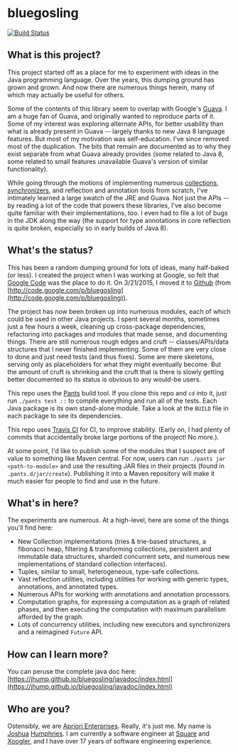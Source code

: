 # bluegosling

[![Build Status](https://travis-ci.org/jhump/bluegosling.svg?branch=master)](https://travis-ci.org/jhump/bluegosling/branches)

## What is this project?

This project started off as a place for me to experiment with ideas in the Java programming language. Over the years, this dumping ground has grown and grown. And now there are numerous things herein, many of which may actually be useful for others.

Some of the contents of this library seem to overlap with Google's [Guava](https://github.com/google/guava). I am a huge fan of Guava, and originally wanted to reproduce parts of it. Some of my interest was exploring alternate APIs, for better usability than what is already present in Guava -- largely thanks to new Java 8 language features. But most of my motivation was self-education. I've since removed most of the duplication. The bits that remain are documented as to why they exist separate from what Guava already provides (some related to Java 8, some related to small features unavailable Guava's version of similar functionality).

While going through the motions of implementing numerous [collections](https://docs.oracle.com/javase/8/docs/technotes/guides/collections/overview.html), [synchronizers](http://gee.cs.oswego.edu/dl/papers/aqs.pdf), and reflection and annotation tools from scratch, I've intimately learned a large swatch of the JRE and Guava. Not just the APIs -- by reading a lot of the code that powers these libraries, I've also become quite familiar with their implementations, too. I even had to file a lot of bugs in the JDK along the way (the support for type annotations in core reflection is quite broken, especially so in early builds of Java 8).

## What's the status?

This has been a random dumping ground for lots of ideas, many half-baked (or less). I created the project when I was working at Google, so felt that [Google Code](https://code.google.com) was the place to do it. On 3/21/2015, I moved it to [Github](https://github.com/jhump/bluegosling) (from [http://code.google.com/p/bluegosling](http://code.google.com/p/bluegosling)).

The project has now been broken up into numerous modules, each of which could be used in other Java projects. I spent several months, sometimes just a few hours a week, cleaning up cross-package dependencies, refactoring into packages and modules that made sense, and documenting things. There are still numerous rough edges and cruft -- classes/APIs/data structures that I never finished implementing. Some of them are very close to done and just need tests (and thus fixes). Some are mere skeletons, serving only as placeholders for what they might eventually become. But the amount of cruft is shrinking and the cruft that is there is slowly getting better documented so its status is obvious to any would-be users.

This repo uses the [Pants](https://pantsbuild.github.io/) build tool. If you clone this repo and `cd` into it, just run `./pants test ::` to compile everything and run all of the tests. Each Java package is its own stand-alone module. Take a look at the `BUILD` file in each package to see its dependencies.

This repo uses [Travis CI](https://travis-ci.org/) for CI, to improve stability. (Early on, I had plenty of commits that accidentally broke large portions of the project! No more.).

At some point, I'd like to publish some of the modules that I suspect are of value to something like Maven central. For now, users can run `./pants jar <path-to-module>` and use the resulting JAR files in their projects (found in `.pants.d/jar/create`). Publishing it into a Maven repository will make it much easier for people to find and use in the future.

## What's in here?

The experiments are numerous. At a high-level, here are some of the things you'll find here:

* New Collection implementations (tries & trie-based structures, a fibonacci heap, filtering & transforming collections,
persistent and immutable data structures, sharded concurrent sets, and numerous new implementations of standard collection
interfaces).
* Tuples, similar to small, heterogeneous, type-safe collections.
* Vast reflection utilities, including utilities for working with generic types, annotations, and annotated types.
* Numerous APIs for working with annotations and annotation processors.
* Computation graphs, for expressing a computation as a graph of related phases, and then executing the computation with maximum parallelism afforded by the graph.
* Lots of concurrency utilities, including new executors and synchronizers and a reimagined `Future` API.

## How can I learn more?

You can peruse the complete java doc here: [https://jhump.github.io/bluegosling/javadoc/index.html](https://jhump.github.io/bluegosling/javadoc/index.html)

## Who are you?

Ostensibly, we are [Apriori Enterprises](http://apriori.bluegosling.com). Really, it's just me. My name is [Joshua](https://github.com/jhump) [Humphries](https://www.linkedin.com/in/jhumphries131). I am currently a software engineer at [Square](https://squareup.com/) and [Xoogler](http://google.about.com/od/wx/g/xooglers.htm), and I have over 17 years of software engineering experience.

